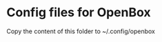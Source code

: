 Config files for OpenBox
========================

Copy the content of this folder to ~/.config/openbox